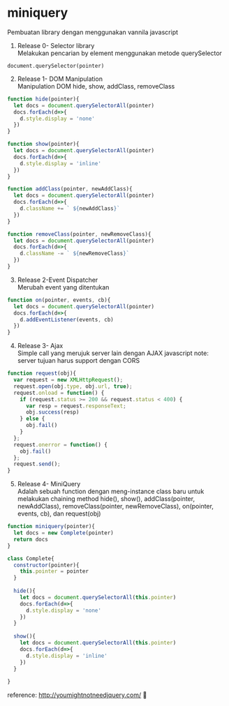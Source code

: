 # miniquery
Pembuatan library dengan menggunakan vannila javascript   


1. Release 0- Selector library  
Melakukan pencarian by element menggunakan metode querySelector
```
document.querySelector(pointer)
``` 


2. Release 1- DOM Manipulation  
Manipulation DOM hide, show, addClass, removeClass
```js
function hide(pointer){
  let docs = document.querySelectorAll(pointer)
  docs.forEach(d=>{
    d.style.display = 'none'
  })
}

function show(pointer){
  let docs = document.querySelectorAll(pointer)
  docs.forEach(d=>{
    d.style.display = 'inline'
  })
}

function addClass(pointer, newAddClass){
  let docs = document.querySelectorAll(pointer)
  docs.forEach(d=>{
    d.className += ` ${newAddClass}`
  })
}

function removeClass(pointer, newRemoveClass){
  let docs = document.querySelectorAll(pointer)
  docs.forEach(d=>{
    d.className -= ` ${newRemoveClass}`
  })
}
```


3. Release 2-Event Dispatcher  
Merubah event yang ditentukan 
```js
function on(pointer, events, cb){
  let docs = document.querySelectorAll(pointer)
  docs.forEach(d=>{
    d.addEventListener(events, cb)
  })
}
```


4. Release 3- Ajax  
Simple call yang merujuk server lain dengan AJAX javascript
note: server tujuan harus support dengan CORS
```js
function request(obj){
  var request = new XMLHttpRequest();
  request.open(obj.type, obj.url, true);
  request.onload = function() {
    if (request.status >= 200 && request.status < 400) {
      var resp = request.responseText;
      obj.success(resp)
    } else {
      obj.fail()
    }
  };
  request.onerror = function() {
    obj.fail()
  };
  request.send();
}

```

5. Release 4- MiniQuery  
Adalah sebuah function dengan meng-instance class baru untuk melakukan chaining method hide(), show(), addClass(pointer, newAddClass), removeClass(pointer, newRemoveClass), on(pointer, events, cb), dan request(obj)
```js
function miniquery(pointer){
  let docs = new Complete(pointer)
  return docs
}

class Complete{
  constructor(pointer){
    this.pointer = pointer
  }
  
  hide(){
    let docs = document.querySelectorAll(this.pointer)
    docs.forEach(d=>{
      d.style.display = 'none'
    })
  }
  
  show(){
    let docs = document.querySelectorAll(this.pointer)
    docs.forEach(d=>{
      d.style.display = 'inline'
    })
  }
  
}

```

reference: http://youmightnotneedjquery.com/
:rocket: